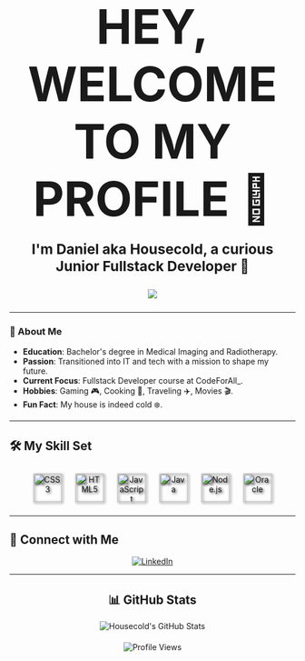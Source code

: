 # **<div align="center" style="font-size: 3em;">HEY, WELCOME TO MY PROFILE 🤪</div>**  

### <div align="center" style="font-size: 1.5em;">I'm Daniel aka Housecold, a curious Junior Fullstack Developer 🚀</div>  

<div align="center" style="padding: 10px;">
  <img src="https://img.shields.io/badge/-Fullstack%20Developer-blueviolet?style=for-the-badge" />
</div>

---

### 👋 About Me
- **Education**: Bachelor's degree in Medical Imaging and Radiotherapy.
- **Passion**: Transitioned into IT and tech with a mission to shape my future.
- **Current Focus**: Fullstack Developer course at CodeForAll_.
- **Hobbies**: Gaming 🎮, Cooking 🍳, Traveling ✈️, Movies 🎬.
- **Fun Fact**: My house is indeed cold ❄️.

---

## 🛠 My Skill Set  
<div align="center">  
  <a href="https://www.w3schools.com/css/" target="_blank"><img style="margin: 10px; filter: drop-shadow(2px 2px 2px #222);" src="https://profilinator.rishav.dev/skills-assets/css3-original-wordmark.svg" alt="CSS3" height="50" /></a>  
  <a href="https://en.wikipedia.org/wiki/HTML5" target="_blank"><img style="margin: 10px; filter: drop-shadow(2px 2px 2px #222);" src="https://profilinator.rishav.dev/skills-assets/html5-original-wordmark.svg" alt="HTML5" height="50" /></a>  
  <a href="https://www.javascript.com/" target="_blank"><img style="margin: 10px; filter: drop-shadow(2px 2px 2px #222);" src="https://profilinator.rishav.dev/skills-assets/javascript-original.svg" alt="JavaScript" height="50" /></a>  
  <a href="https://www.java.com/" target="_blank"><img style="margin: 10px; filter: drop-shadow(2px 2px 2px #222);" src="https://profilinator.rishav.dev/skills-assets/java-original-wordmark.svg" alt="Java" height="50" /></a>  
  <a href="https://nodejs.org/" target="_blank"><img style="margin: 10px; filter: drop-shadow(2px 2px 2px #222);" src="https://profilinator.rishav.dev/skills-assets/nodejs-original-wordmark.svg" alt="Node.js" height="50" /></a>  
  <a href="https://www.oracle.com/in/index.html" target="_blank"><img style="margin: 10px; filter: drop-shadow(2px 2px 2px #222);" src="https://profilinator.rishav.dev/skills-assets/oracle-original.svg" alt="Oracle" height="50" /></a>  
</div>  

---

## 🤝 Connect with Me  
<div align="center">
<a href="https://www.linkedin.com/in/daniel-mag" target="_blank">
<img src="https://img.shields.io/badge/LinkedIn-0077B5?style=for-the-badge&logo=linkedin&logoColor=white" alt="LinkedIn" />
</a>

---

## 📊 GitHub Stats  
<div align="center">
  <img src="https://github-readme-stats.vercel.app/api?username=Housecold&show_icons=true&count_private=true&hide_border=true&theme=radical" alt="Housecold's GitHub Stats" />
</div>  

<div align="center" style="padding-top: 20px;">
  <img src="https://komarev.com/ghpvc/?username=Housecold&&style=for-the-badge" alt="Profile Views" />
</div>  
